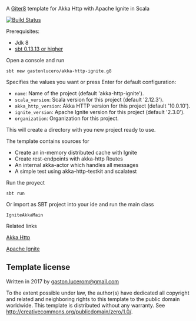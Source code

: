 A [Giter8][g8] template for Akka Http with Apache Ignite in Scala

 [![Build Status](https://api.travis-ci.org/gastonlucero/akka-http-ignite.g8.svg?branch=master)](https://travis-ci.org/gastonlucero/akka-http-ignite.g8)

Prerequisites:
- Jdk 8
- [sbt 0.13.13 or higher](http://www.scala-sbt.org/download.html)

Open a console and run

    sbt new gastonlucero/akka-http-ignite.g8

Specifies the values you want or press Enter for default configuration:
- `name`: Name of the project (default 'akka-http-ignite').
- `scala_version`: Scala version for this project (default '2.12.3').
- `akka_http_version`: Akka HTTP version for this project (default '10.0.10').
- `ignite_version`: Apache Ignite version for this project (default '2.3.0').
- `organization`: Organization for this project.

This will create a directory with you new project ready to use.

The template contains sources for
- Create an in-memory distributed cache with Ignite
- Create rest-endpoints with akka-http Routes
- An internal akka-actor which handles all messages
- A simple test using akka-http-testkit and scalatest

Run the proyect

    sbt run

Or import as SBT project into your ide and run the main class

    IgniteAkkaMain

Related links

[Akka Http](https://doc.akka.io/docs/akka-http/10.0.10/scala/http/index.html)

[Apache Ignite](http://apacheignite.readme.io/docs)

Template license
----------------
Written in 2017 by gaston.lucerom@gmail.com

To the extent possible under law, the author(s) have dedicated all copyright and related
and neighboring rights to this template to the public domain worldwide.
This template is distributed without any warranty. See <http://creativecommons.org/publicdomain/zero/1.0/>.

[g8]: http://www.foundweekends.org/giter8/
